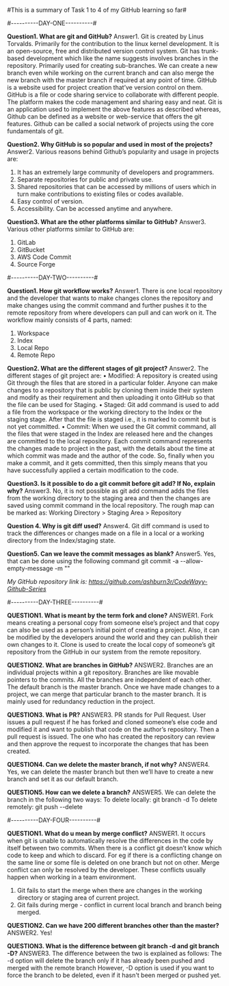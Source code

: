 #This is a summary of Task 1 to 4 of my GitHub learning so far#

#----------DAY-ONE----------#

**Question1. What are git and GitHub?**
Answer1. Git is created by Linus Torvalds. Primarily for the contribution to the linux kernel development.
It is an open-source, free and distributed version control system.
Git has trunk-based development which like the name suggests involves branches in the repository. Primarily used for creating sub-branches. We can create a new branch even while working on the current branch and can also merge the new branch with the master branch if required at any point of time. GitHub is a website used for project creation that’ve version control on them. GitHub is a file or code sharing service to collaborate with different people. The platform makes the code management and sharing easy and neat. Git is an application used to implement the above features as described whereas, Github can be defined as a website or web-service that offers the git features. Github can be called a social network of projects using the core fundamentals of git.

**Question2. Why GitHub is so popular and used in most of the projects?**
Answer2. Various reasons behind Github’s popularity and usage in projects are:
1. It has an extremely large community of developers and programmers.
2. Separate repositories for public and private use.
3. Shared repositories that can be accessed by millions of users which in turn make contributions to existing files or codes available.
4. Easy control of version.
5. Accessibility. Can be accessed anytime and anywhere.

**Question3. What are the other platforms similar to GitHub?**
Answer3. Various other platforms similar to GitHub are:
1. GitLab
2. GitBucket
3. AWS Code Commit
4. Source Forge

#----------DAY-TWO----------#

**Question1. How git workflow works?**
Answer1. There is one local repository and the developer that wants to make changes clones the repository and make changes using the commit command and further pushes it to the remote repository from where developers can pull and can work on it.
The workflow mainly consists of 4 parts, named:
1. Workspace
2. Index
3. Local Repo
4. Remote Repo

**Question2. What are the different stages of git project?**
Answer2. The different stages of git project are:
• Modified:
A repository is created using Git through the files that are stored in a particular folder. Anyone can make changes to a repository that is public by cloning them inside their system and modify as their requirement and then uploading it onto GitHub so that the file can be used for Staging.
• Staged:
Git add command is used to add a file from the workspace or the working directory to the Index or the staging stage. After that the file is staged i.e., it is marked to commit but is not yet committed.
• Commit:
When we used the Git commit command, all the files that were staged in the Index are released here and the changes are committed to the local repository. Each commit command represents the changes made to project in the past, with the details about the time at which commit was made and the author of the code. So, finally when you make a commit, and it gets committed, then this simply means that you have successfully applied a certain modification to the code.

**Question3. Is it possible to do a git commit before git add? If No, explain why?**
Answer3. No, it is not possible as git add command adds the files from the working directory to the staging area and then the changes are saved using commit command in the local repository.
The rough map can be marked as: Working Directory > Staging Area > Repository

**Question 4. Why is git diff used?**
Answer4. Git diff command is used to track the differences or changes made on a file in a local
or a working directory from the Index/staging state.

**Question5. Can we leave the commit messages as blank?**
Answer5. Yes, that can be done using the following command
git commit -a --allow-empty-message -m ""

_My GitHub repository link is:_
_https://github.com/ashburn3r/CodeWayy-Github-Series_

#----------DAY-THREE----------#

**QUESTION1. What is meant by the term fork and clone?**
ANSWER1. Fork means creating a personal copy from someone else’s project and that copy can also be used as a person’s initial point of creating a project.
Also, it can be modified by the developers around the world and they can publish their own changes to it.
Clone is used to create the local copy of someone’s git repository from the GitHub in our system from the remote repository.

**QUESTION2. What are branches in GitHub?**
ANSWER2. Branches are an individual projects within a git repository. Branches are like movable pointers to the commits. All the branches are independent of each other. The default branch is the master branch. Once we have made changes to a project, we can merge that particular branch to the master branch. It is mainly used for redundancy reduction in the project.

**QUESTION3. What is PR?**
ANSWER3. PR stands for Pull Request.
User issues a pull request if he has forked and cloned someone’s else code and modified it and want to publish that code on the author’s repository. Then a pull request is issued. The one who has created the repository can review and then approve the request to incorporate the changes that has been created.

**QUESTION4. Can we delete the master branch, if not why?**
ANSWER4. Yes, we can delete the master branch but then we’ll have to create a new branch and set it as our default branch.

**QUESTION5. How can we delete a branch?**
ANSWER5. We can delete the branch in the following two ways:
To delete locally: git branch -d <branch>
To delete remotely: git push <remote> --delete <branch>

#----------DAY-FOUR----------#

**QUESTION1. What do u mean by merge conflict?**
ANSWER1. It occurs when git is unable to automatically resolve the differences in the code by itself between two commits.
When there is a conflict git doesn’t know which code to keep and which to discard. For eg if there is a conflicting change on the same line or some file is deleted on one branch but not on other.
Merge conflict can only be resolved by the developer.
These conflicts usually happen when working in a team environment.
1. Git fails to start the merge when there are changes in the working directory or staging area of current project.
2. Git fails during merge - conflict in current local branch and branch being merged.

**QUESTION2. Can we have 200 different branches other than the master?**
ANSWER2. Yes!

**QUESTION3. What is the difference between git branch -d and git branch -D?**
ANSWER3. The difference between the two is explained as follows:
The -d option will delete the branch only if it has already been pushed and merged with the remote branch
However, -D option is used if you want to force the branch to be deleted, even if it hasn't been merged or pushed yet.
